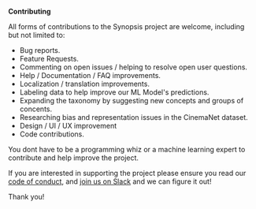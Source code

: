 **Contributing**

All forms of contributions to the Synopsis project are welcome, including but not limited to:

* Bug reports.
* Feature Requests.
* Commenting on open issues / helping to resolve open user questions.
* Help / Documentation / FAQ improvements.
* Localization / translation improvements.
* Labeling data to help improve our ML Model's predictions. 
* Expanding the taxonomy by suggesting new concepts and groups of concents.
* Researching bias and representation issues in the CinemaNet dataset.
* Design / UI / UX improvement
* Code contributions.

You dont have to be a programming whiz or a machine learning expert to contribute and help improve the project.

If you are interested in supporting the project please ensure you read our [code of conduct](CODE_OF_CONDUCT.md), and [join us on Slack](https://join.slack.com/t/synopsis-discuss/shared_invite/enQtODIzNjg5MzA1MDYwLTg4OGM5ZGMzZTQ3OTBjYTQzZDMyNDY0ZWM3NzFkN2YxZTE5NWI5NWQyMmZjMGE1OGYyZmExMWFlZWVkMDE4ZWQ) and we can figure it out!

Thank you!


